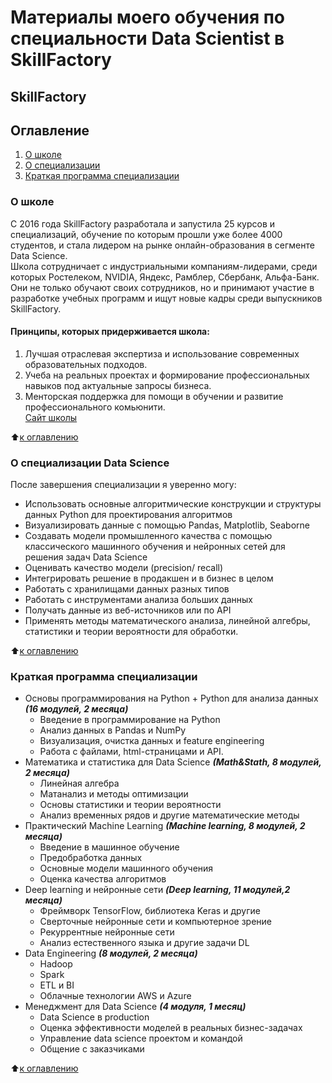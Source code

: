 # Материалы моего обучения по специальности Data Scientist в SkillFactory
## SkillFactory


## Оглавление  
1. [О школе](ttps://github.com/luhakv/study_works/blob/master/README.md#О-школе)  
2. [О специализации](https://github.com/luhakv/study_works/blob/master/README.md#О-специализации-Data-Science)  
3. [Краткая программа специализации](https://github.com/luhakv/study_works/blob/master/README.md#Краткая-программа-специализации)  


### О школе  
С 2016 года SkillFactory разработала и запустила 25 курсов и специализаций, обучение по которым прошли уже более 4000 студентов, и стала лидером на рынке онлайн-образования в сегменте Data Science.  
Школа сотрудничает с индустриальными компаниям-лидерами, среди которых Ростелеком, NVIDIA, Яндекс, Рамблер, Сбербанк, Альфа-Банк. Они не только обучают своих сотрудников, но и принимают участие в разработке учебных программ и ищут новые кадры среди выпускников SkillFactory.  
#### Принципы, которых придерживается школа:  
1. Лучшая отраслевая экспертиза и использование современных образовательных подходов.  
2. Учеба на реальных проектах и формирование профессиональных навыков под актуальные запросы бизнеса.  
3. Менторская поддержка для помощи в обучении и развитие профессионального комьюнити.  
[Сайт школы](https://skillfactory.ru)

:arrow_up:[к оглавлению](https://github.com/luhakv/study_works/blob/master/README.md#Оглавление)

### О специализации Data Science  
После завершения специализации я уверенно могу:
- Использовать основные алгоритмические конструкции и структуры данных Python для проектирования алгоритмов
- Визуализировать данные с помощью Pandas, Matplotlib, Seaborne
- Создавать модели промышленного качества с помощью классического машинного обучения и нейронных сетей для решения задач Data Science
- Оценивать качество модели (precision/ recall)
- Интегрировать решение в продакшен и в бизнес в целом
- Работать с хранилищами данных разных типов
- Работать с инструментами анализа больших данных
- Получать данные из веб-источников или по API
- Применять методы математического анализа, линейной алгебры, статистики и теории вероятности для обработки.
  
:arrow_up:[к оглавлению](https://github.com/luhakv/study_works/blob/master/README.md#Оглавление)

### Краткая программа специализации  
- Основы программирования на Python + Python для анализа данных ***(16 модулей, 2 месяца)***
  - Введение в программирование на Python  
  - Анализ данных в Pandas и NumPy  
  - Визуализация, очистка данных и feature engineering  
  - Работа c файлами, html-страницами и API.  
- Mатематика и статистика для Data Science ***(Math&Stath, 8 модулей, 2 месяца)***
  - Линейная алгебра  
  - Матанализ и методы оптимизации  
  - Основы статистики и теории вероятности  
  - Анализ временных рядов и другие математические методы
- Практический Machine Learning ***(Machine learning, 8 модулей, 2 месяца)***
  - Введение в машинное обучение  
  - Предобработка данных  
  - Основные модели машинного обучения  
  - Оценка качества алгоритмов
- Deep learning и нейронные сети ***(Deep
learning, 11 модулей,2 месяца)***
  - Фреймворк TensorFlow, библиотека Keras и другие  
  - Сверточные нейронные сети и компьютерное зрение  
  - Рекуррентные нейронные сети  
  - Анализ естественного языка и другие задачи DL
- Data Engineering ***(8 модулей, 2 месяца)***
  - Hadoop
  - Spark
  - ETL и BI
  - Облачные технологии AWS и Azure
- Менеджмент для Data Science ***(4 модуля, 1 месяц)***
  - Data Science в production
  - Оценка эффективности моделей в реальных бизнес-задачах
  - Управление data science проектом и командой
  - Общение с заказчиками

:arrow_up:[к оглавлению](https://github.com/luhakv/study_works/blob/master/README.md#Оглавление)



